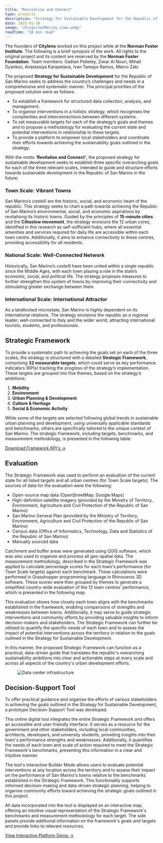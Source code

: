 ```yaml
---
title: "Revitalise and Connect"
type: projects
description: "Strategy for Sustainable Development for the Republic of San Marino."
date: 2025-01-30
image: "/blogs/SanMarino_view.webp"
readTime: "10 min read"
---
```


The founders of **Citylens** worked on this project while at the **Norman Foster Institute**. The following is a brief synopsis of the work. All rights to the original project and its content are reserved by the **Norman Foster Foundation**. Team members: Gaëtan Pelletey, Ziwar Al Nouri, Mihail Dyankov, Anastasiya Karapetava, Ivan Tamayo Ramos, Marco Zaki

The proposed **Strategy for Sustainable Development** for the Republic of San Marino seeks to address the country’s challenges and needs in a comprehensive and systematic manner. The principal priorities of the proposed solution were as follows:  

- To establish a framework for structured data collection, analysis, and management.  
- To organise interventions in a holistic strategy, which recognises the complexities and interconnections between different systems.  
- To set measurable targets for each of the strategy’s goals and themes and to propose a methodology for evaluating the current state and potential interventions in relationship to these targets.  
- To provide a platform to empower local stakeholders and coordinate their efforts towards achieving the sustainability goals outlined in the strategy.  

With the motto **‘Revitalise and Connect’**, the proposed strategy for sustainable development seeks to establish three specific overarching goals for each of the three relevant scales, intended to guide and structure efforts towards sustainable development in the Republic of San Marino in the future:  

### Town Scale: Vibrant Towns  
San Marino’s *castelli* are the historic, social, and economic heart of the republic. This strategy seeks to chart a path towards achieving the Republic of San Marino’s environmental, social, and economic aspirations by revitalising its historic towns. Guided by the principles of **15-minute cities** and the **Cittaslow movement**, the strategy envisions the 12 urban cores, identified in this research as self-sufficient hubs, where all essential amenities and services required for daily life are accessible within each town centre. Additionally, it aims to enhance connectivity to these centres, providing accessibility for all residents.  

### National Scale: Well-Connected Network  
Historically, San Marino’s *castelli* have been united within a single republic since the Middle Ages, with each town playing a role in the state’s economic, social, and political life. The strategy proposes measures to further strengthen this system of towns by improving their connectivity and stimulating greater exchange between them.  

### International Scale: International Attractor  
As a landlocked microstate, San Marino is highly dependent on its international relations. The strategy envisions the republic as a regional leader, well-connected to Italy and the wider world, attracting international tourists, students, and professionals.  

## Strategic Framework  
To provide a systematic path to achieving the goals set on each of the three scales, the strategy is structured with a detailed **Strategic Framework**, comprising **32 measurable targets**, which could serve as key performance indicators (KPIs) tracking the progress of the strategy’s implementation. These targets are grouped into five themes, based on the strategy’s ambitions:  

1. **Mobility**  
2. **Environment**  
3. **Urban Planning & Development**  
4. **Culture & Heritage**  
5. **Social & Economic Activity**  

While some of the targets are selected following global trends in sustainable urban planning and development, using universally applicable standards and benchmarks, others are specifically tailored to the unique context of San Marino. The strategic framework, including targets, benchmarks, and measurement methodology, is presented in the following table:

<div className="my-8 space-y-4">
  <a 
    href="/files/implementation-guide.pdf" 
    className="inline-flex items-center px-4 py-2 bg-gray-800 text-white rounded-lg hover:bg-gray-600 transition-colors"
  >
     Download Framework KPI's →
  </a>
</div>

## Evaluation

The Strategic Framework was used to perform an evaluation of the current state for all listed targets and all urban centres (for Town Scale targets). The sources of data for the evaluation were the following:

* Open-source map data (OpenStreetMap; Google Maps)
* High-definition satellite imagery (provided by the Ministry of Territory, Environment, Agriculture and Civil Protection of the Republic of San Marino)
* San Marino General Plan (provided by the Ministry of Territory, Environment, Agriculture and Civil Protection of the Republic of San Marino)
* Census data (Office of Informatics, Technology, Data and Statistics of the Republic of San Marino)
* Manually sourced data

Catchment and buffer areas were generated using QGIS software, which was also used to organise and process all geo-spatial data. The measurement methodology, described in the Strategic Framework was applied to calculate percentage scores for each town's performance (for Town Scale targets) against each benchmark. These calculations were performed in Grasshopper programming language in Rhinoceros 3D software. These scores were then grouped by themes to generate a simplified country-wide evaluation of the 12 town centres' performance, which is presented in the following map.

This evaluation shows how closely each town aligns with the benchmarks established in the framework, enabling comparisons of strengths and weaknesses between towns. Additionally, it may serve to guide strategic interventions and community efforts by providing valuable insights to inform decision-makers and stakeholders. The Strategic Framework can further be utilised to quantify the specific needs of each town and to assess the impact of potential interventions across the territory in relation to the goals outlined in the Strategy for Sustainable Development.

In this manner, the proposed Strategic Framework can function as a practical, data-driven guide that translates the republic's overarching sustainability ambitions into clear and actionable steps at every scale and across all aspects of the country's urban development efforts.

<figure>
  <img 
    src="/blogs/Evaluation current performance.webp" 
    alt="Data center infrastructure"
    className="rounded-lg shadow-lg"
  />
  <figcaption> </figcaption>
</figure>

## Decision-Support Tool

To offer practical guidance and organise the efforts of various stakeholders in achieving the goals outlined in the Strategy for Sustainable Development, a prototype Decision-Support Tool was developed.

This online digital tool integrates the entire Strategic Framework and offers an accessible and user-friendly interface. It serves as a resource for the government and other stakeholders, including local communities, architects, developers, and university students, providing insights into their town's performance strengths and weaknesses. Additionally, it quantifies the needs of each town and scale of action required to meet the Strategic Framework's benchmarks, presenting this information in a clear and intuitive manner.

The tool's interactive Builder Mode allows users to evaluate potential interventions at any location across the territory and to assess their impact on the performance of San Marino's towns relative to the benchmarks established in the Strategic Framework. This functionality supports informed decision-making and data-driven strategic planning, helping to organise community efforts toward achieving the strategic goals outlined in this project.

All data incorporated into the tool is displayed on an interactive map, offering an intuitive visual representation of the Strategic Framework's benchmarks and measurement methodology for each target. The side panels provide additional information on the framework's goals and targets and provide links to relevant resources.

<div className="my-8 space-y-4">
  <a 
    href="https://youtu.be/REgYWI5w0wY" 
    target="_blank" 
    rel="noopener noreferrer"
    className="inline-flex items-center px-4 py-2 bg-gray-800 text-white rounded-lg hover:bg-gray-600 transition-colors"
  >
    View Interactive Platform Demo  →
  </a>
</div>
